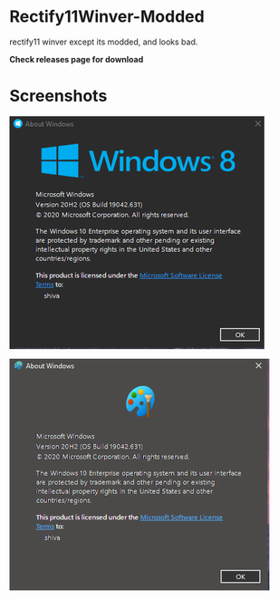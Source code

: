 # Rectify11Winver-Modded
rectify11 winver except its modded, and looks bad.

**Check releases page for download**

# Screenshots

![Screenshot1](https://raw.githubusercontent.com/iamshivayep/Rectify11Winver-Modded/main/winver2.PNG)

![Screenshot2](https://raw.githubusercontent.com/iamshivayep/Rectify11Winver-Modded/main/winver1.PNG)
